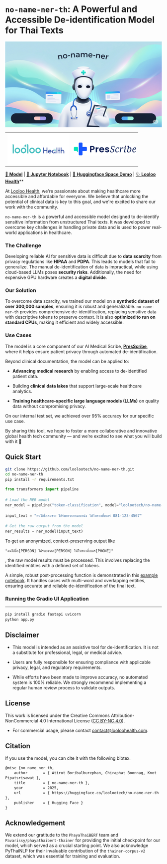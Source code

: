 # `no-name-ner-th`: A Powerful and Accessible De-identification Model for Thai Texts


<p align="center">
  <img src="assets/mascot-image-landscape.png" alt="mascot" width="600">
</p>

<table align="center">
  <tr>
    <td align="center">
      <img src="assets/Looloohealth.png" alt="Looloo Health" width="200">
    </td>
    <td align="center">
      <img src="assets/PresScribe.png" alt="Prescribe" width="200">
    </td>
  </tr>
</table>

[🤖 **Model**](https://huggingface.co/loolootech/no-name-ner-th) | [📔 **Jupyter Notebook**](example.ipynb) | [🤗 **Huggingface Space Demo**](https://huggingface.co/spaces/loolootech/no-name-ner-th-demo) | [🩺 **Looloo Health**](https://looloohealth.com/en/)**


At [Looloo Health](https://looloohealth.com/en/), we're passionate about making healthcare more accessible and affordable for everyone. We believe that unlocking the potential of clinical data is key to this goal, and we're excited to share our work with the community.

`no-name-ner-th` is a powerful and accessible model designed to de-identify sensitive information from unstructured Thai texts. It was developed to overcome key challenges in handling private data and is used to power real-world applications in healthcare.


### **The Challenge**
Developing reliable AI for sensitive data is difficult due to **data scarcity** from privacy regulations like **HIPAA** and **PDPA**. This leads to models that fail to generalize. The manual de-identification of data is impractical, while using cloud-based LLMs poses **security risks**. Additionally, the need for expensive GPU hardware creates a **digital divide**.


### **Our Solution**
To overcome data scarcity, we trained our model on a **synthetic dataset of over 300,000 samples**, ensuring it is robust and generalizable. `no-name-ner-th` provides comprehensive de-identification, replacing sensitive data with descriptive tokens to preserve context. It is also **optimized to run on standard CPUs**, making it efficient and widely accessible.

### **Use Cases**
The model is a core component of our AI Medical Scribe, [**PresScribe**](https://www.youtube.com/watch?v=oUiJ9oPgZMA), where it helps ensure patient privacy through automated de-identification.

Beyond clinical documentation, the model can be applied to:

* **Advancing medical research** by enabling access to de-identified patient data.

* Building **clinical data lakes** that support large-scale healthcare analytics.

* **Training healthcare-specific large language models (LLMs)** on quality data without compromising privacy.

On our internal test set, we achieved over 95% accuracy for our specific use case.

By sharing this tool, we hope to foster a more collaborative and innovative global health tech community — and we’re excited to see what you will build with it 🤗

## **Quick Start**

```sh
git clone https://github.com/loolootech/no-name-ner-th.git
cd no-name-ner-th
pip install -r requirements.txt
```


```python
from transformers import pipeline

# Load the NER model
ner_model = pipeline("token-classification", model="loolootech/no-name-ner-th", device="cpu")

input_text = "คนไข้ชื่อสมชาย ได้รับยาจากหมอเหน่ง ให้โทรหาที่เบอร์ 081-123-4567"

# Get the raw output from the model
ner_results = ner_model(input_text)
```

To get an anonymized, context-preserving output like 

`"คนไข้ชื่อ[PERSON] ได้รับยาจาก[PERSON] ให้โทรหาที่เบอร์[PHONE]"`

, the raw model results must be processed. This involves replacing the identified entities with a defined set of tokens.

A simple, robust post-processing function is demonstrated in this [example notebook](example.ipynb). It handles cases with multi-word and overlapping entities, ensuring accurate and reliable de-identification of the final text.

### **Running the Gradio UI Application**
---
```sh
pip install gradio fastapi uvicorn
python app.py
```

## Disclaimer

* This model is intended as an assistive tool for de-identification. It is not a substitute for professional, legal, or medical advice.

* Users are fully responsible for ensuring compliance with applicable privacy, legal, and regulatory requirements.

* While efforts have been made to improve accuracy, no automated system is 100% reliable. We strongly recommend implementing a regular human review process to validate outputs.


## **License**
This work is licensed under the Creative Commons Attribution-NonCommercial 4.0 International License ([CC BY-NC 4.0](LICENSE)).

- For commercial usage, please contact contact@looloohealth.com.


## **Citation**

If you use the model, you can cite it with the following bibtex.

```
@misc {no_name_ner_th,
    author       = { Atirut Boribalburephan, Chiraphat Boonnag, Knot Pipatsrisawat },
    title        = { no-name-ner-th },
    year         = 2025,
    url          = { https://huggingface.co/loolootech/no-name-ner-th },
    publisher    = { Hugging Face }
}
```


## **Acknowledgement**
We extend our gratitude to the `PhayaThaiBERT` team and `Pavarissy/phayathaibert-thainer` for providing the initial checkpoint for our model, which served as a crucial starting point. We also acknowledge PyThaiNLP for their invaluable contribution of the `thainer-corpus-v2` dataset, which was essential for training and evaluation.
